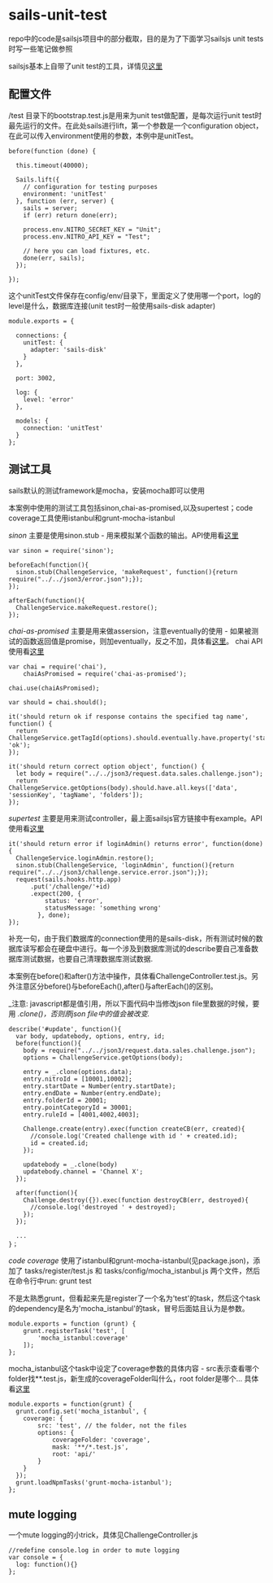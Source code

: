 # sails-unit-test

repo中的code是sailsjs项目中的部分截取，目的是为了下面学习sailsjs unit tests时写一些笔记做参照

sailsjs基本上自带了unit test的工具，详情见[这里](http://sailsjs.org/documentation/concepts/testing)

## 配置文件
/test 目录下的bootstrap.test.js是用来为unit test做配置，是每次运行unit test时最先运行的文件。在此处sails进行lift，第一个参数是一个configuration object，在此可以传入environment使用的参数，本例中是unitTest。
```
before(function (done) {

  this.timeout(40000);

  Sails.lift({
    // configuration for testing purposes
    environment: 'unitTest'
  }, function (err, server) {
    sails = server;
    if (err) return done(err);

    process.env.NITRO_SECRET_KEY = "Unit";
    process.env.NITRO_API_KEY = "Test";

    // here you can load fixtures, etc.
    done(err, sails);
  });

});
```

这个unitTest文件保存在config/env/目录下，里面定义了使用哪一个port，log的level是什么，数据库连接(unit test时一般使用sails-disk adapter)
```
module.exports = {

  connections: {
    unitTest: {
      adapter: 'sails-disk'
    }
  },

  port: 3002,

  log: {
    level: 'error'
  },

  models: {
    connection: 'unitTest'
  }
};
```
## 测试工具

sails默认的测试framework是mocha，安装mocha即可以使用

本案例中使用的测试工具包括sinon,chai-as-promised,以及supertest；code coverage工具使用istanbul和grunt-mocha-istanbul

*sinon* 主要是使用sinon.stub - 用来模拟某个函数的输出。API使用看[这里](http://sinonjs.org/)
```
var sinon = require('sinon');

beforeEach(function(){
  sinon.stub(ChallengeService, 'makeRequest', function(){return require("../../json3/error.json");});
});

afterEach(function(){
  ChallengeService.makeRequest.restore();
});
```

*chai-as-promised* 主要是用来做assersion，注意eventually的使用 - 如果被测试的函数返回值是promise，则加eventually，反之不加，具体看[这里](https://github.com/domenic/chai-as-promised/)。
chai API使用看[这里](http://chaijs.com/)
```
var chai = require('chai'),
    chaiAsPromised = require('chai-as-promised');

chai.use(chaiAsPromised);

var should = chai.should();

it('should return ok if response contains the specified tag name', function() {
  return ChallengeService.getTagId(options).should.eventually.have.property('status', 'ok');
});

it('should return correct option object', function() {
  let body = require("../../json3/request.data.sales.challenge.json");
  return ChallengeService.getOptions(body).should.have.all.keys(['data', 'sessionKey', 'tagName', 'folders']);
});
```

*supertest* 主要是用来测试controller，最上面sailsjs官方链接中有example。API使用看[这里](https://github.com/visionmedia/supertest)
```
it('should return error if loginAdmin() returns error', function(done){
  ChallengeService.loginAdmin.restore();
  sinon.stub(ChallengeService, 'loginAdmin', function(){return require("../../json3/challenge.service.error.json");});
  request(sails.hooks.http.app)
      .put('/challenge/'+id)
      .expect(200, {
          status: 'error',
          statusMessage: 'something wrong'
        }, done);
});
```
补充一句，由于我们数据库的connection使用的是sails-disk，所有测试时候的数据库读写都会在硬盘中进行。每一个涉及到数据库测试的describe要自己准备数据库测试数据，也要自己清理数据库测试数据.

本案例在before()和after()方法中操作，具体看ChallengeController.test.js。另外注意区分before()与beforeEach(),after()与afterEach()的区别。

_注意: javascript都是值引用，所以下面代码中当修改json file里数据的时候，要用 _.clone()，否则原json file中的值会被改变._
```
describe('#update', function(){
  var body, updatebody, options, entry, id;
  before(function(){
    body = require("../../json3/request.data.sales.challenge.json");
    options = ChallengeService.getOptions(body);

    entry = _.clone(options.data);
    entry.nitroId = [10001,10002];
    entry.startDate = Number(entry.startDate);
    entry.endDate = Number(entry.endDate);
    entry.folderId = 20001;
    entry.pointCategoryId = 30001;
    entry.ruleId = [4001,4002,4003];

    Challenge.create(entry).exec(function createCB(err, created){
      //console.log('Created challenge with id ' + created.id);
      id = created.id;
    });

    updatebody = _.clone(body)
    updatebody.channel = 'Channel X';
  });

  after(function(){
    Challenge.destroy({}).exec(function destroyCB(err, destroyed){
      //console.log('destroyed ' + destroyed);
    });
  });

  ...
}；
```

*code coverage* 使用了istanbul和grunt-mocha-istanbul(见package.json)，添加了 tasks/register/test.js 和
tasks/config/mocha_istanbul.js 两个文件，然后在命令行中run: grunt test

不是太熟悉grunt，但看起来先是register了一个名为'test'的task，然后这个task的dependency是名为'mocha_istanbul'的task，冒号后面姑且认为是参数。
```
module.exports = function (grunt) {
    grunt.registerTask('test', [
        'mocha_istanbul:coverage'
    ]);
};
```
mocha_istanbul这个task中设定了coverage参数的具体内容 - src表示查看哪个folder找**.test.js，新生成的coverageFolder叫什么，root folder是哪个... 具体看[这里](https://gotwarlost.github.io/istanbul/)
```
module.exports = function(grunt) {
  grunt.config.set('mocha_istanbul', {
    coverage: {
        src: 'test', // the folder, not the files
        options: {
            coverageFolder: 'coverage',
            mask: '**/*.test.js',
            root: 'api/'
        }
    }
  });
  grunt.loadNpmTasks('grunt-mocha-istanbul');
};
```

## mute logging

一个mute logging的小trick，具体见ChallengeController.js

```
//redefine console.log in order to mute logging
var console = {
  log: function(){}
};
```
